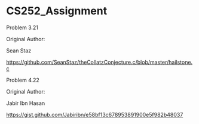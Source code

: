 # CS252_Assignment
Problem 3.21

Original Author:

Sean Staz

https://github.com/SeanStaz/theCollatzConjecture.c/blob/master/hailstone.c

Problem 4.22

Original Author:

Jabir Ibn Hasan

https://gist.github.com/Jabiribn/e58bf13c678953891900e5f982b48037
